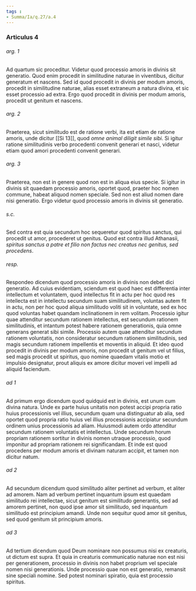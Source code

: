 ```yaml
---
tags : 
- Summa/Ia/q.27/a.4
---
```


### Articulus 4

###### arg. 1
Ad quartum sic proceditur. Videtur quod processio amoris in divinis sit generatio. Quod enim procedit in similitudine naturae in viventibus, dicitur generatum et nascens. Sed id quod procedit in divinis per modum amoris, procedit in similitudine naturae, alias esset extraneum a natura divina, et sic esset processio ad extra. Ergo quod procedit in divinis per modum amoris, procedit ut genitum et nascens.

###### arg. 2
Praeterea, sicut similitudo est de ratione verbi, ita est etiam de ratione amoris, unde dicitur [[Si 13]], quod *omne animal diligit simile sibi*. Si igitur ratione similitudinis verbo procedenti convenit generari et nasci, videtur etiam quod amori procedenti convenit generari.

###### arg. 3
Praeterea, non est in genere quod non est in aliqua eius specie. Si igitur in divinis sit quaedam processio amoris, oportet quod, praeter hoc nomen commune, habeat aliquod nomen speciale. Sed non est aliud nomen dare nisi generatio. Ergo videtur quod processio amoris in divinis sit generatio.

###### s.c.
Sed contra est quia secundum hoc sequeretur quod spiritus sanctus, qui procedit ut amor, procederet ut genitus. Quod est contra illud Athanasii, *spiritus sanctus a patre et filio non factus nec creatus nec genitus, sed procedens*.

###### resp.
Respondeo dicendum quod processio amoris in divinis non debet dici generatio. Ad cuius evidentiam, sciendum est quod haec est differentia inter intellectum et voluntatem, quod intellectus fit in actu per hoc quod res intellecta est in intellectu secundum suam similitudinem, voluntas autem fit in actu, non per hoc quod aliqua similitudo voliti sit in voluntate, sed ex hoc quod voluntas habet quandam inclinationem in rem volitam. Processio igitur quae attenditur secundum rationem intellectus, est secundum rationem similitudinis, et intantum potest habere rationem generationis, quia omne generans generat sibi simile. Processio autem quae attenditur secundum rationem voluntatis, non consideratur secundum rationem similitudinis, sed magis secundum rationem impellentis et moventis in aliquid. Et ideo quod procedit in divinis per modum amoris, non procedit ut genitum vel ut filius, sed magis procedit ut spiritus, quo nomine quaedam vitalis motio et impulsio designatur, prout aliquis ex amore dicitur moveri vel impelli ad aliquid faciendum.

###### ad 1
Ad primum ergo dicendum quod quidquid est in divinis, est unum cum divina natura. Unde ex parte huius unitatis non potest accipi propria ratio huius processionis vel illius, secundum quam una distinguatur ab alia, sed oportet quod propria ratio huius vel illius processionis accipiatur secundum ordinem unius processionis ad aliam. Huiusmodi autem ordo attenditur secundum rationem voluntatis et intellectus. Unde secundum horum propriam rationem sortitur in divinis nomen utraque processio, quod imponitur ad propriam rationem rei significandam. Et inde est quod procedens per modum amoris et divinam naturam accipit, et tamen non dicitur natum.

###### ad 2
Ad secundum dicendum quod similitudo aliter pertinet ad verbum, et aliter ad amorem. Nam ad verbum pertinet inquantum ipsum est quaedam similitudo rei intellectae, sicut genitum est similitudo generantis, sed ad amorem pertinet, non quod ipse amor sit similitudo, sed inquantum similitudo est principium amandi. Unde non sequitur quod amor sit genitus, sed quod genitum sit principium amoris.

###### ad 3
Ad tertium dicendum quod Deum nominare non possumus nisi ex creaturis, ut dictum est supra. Et quia in creaturis communicatio naturae non est nisi per generationem, processio in divinis non habet proprium vel speciale nomen nisi generationis. Unde processio quae non est generatio, remansit sine speciali nomine. Sed potest nominari spiratio, quia est processio spiritus.

